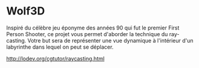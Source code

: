 # Wolf3D
Inspiré du célèbre jeu éponyme des années 90 qui fut le premier First Person Shooter, ce projet vous permet d'aborder la technique du ray-casting. Votre but sera de représenter une vue dynamique à l'intérieur d'un labyrinthe dans lequel on peut se déplacer.

http://lodev.org/cgtutor/raycasting.html
